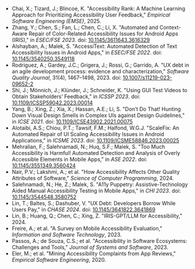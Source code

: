 * Chai, X.; Tizard, J.; Blincoe, K. "Accessibility Rank: A Machine Learning Approach for Prioritizing Accessibility User Feedback," *Empirical Software Engineering (EMSE)*, 2025.
* Zhang, Y.; Chen, S.; Fan, L.; Chen, C.; Li, X. "Automated and Context-Aware Repair of Color-Related Accessibility Issues for Android Apps (IRIS)," in *ESEC/FSE 2023*. doi: [10.1145/3611643.3616329](https://doi.org/10.1145/3611643.3616329)
* Alshayban, A.; Malek, S. "AccessiText: Automated Detection of Text Accessibility Issues in Android Apps," in *ESEC/FSE 2022*. doi: [10.1145/3540250.3549118](https://doi.org/10.1145/3540250.3549118)
* Rodriguez, A.; Gardey, J.C.; Grigera, J.; Rossi, G.; Garrido, A. "UX debt in an agile development process: evidence and characterization," *Software Quality Journal*, 31(4), 1467–1498, 2023. doi: [10.1007/s11219-023-09652-2](https://doi.org/10.1007/s11219-023-09652-2)
* Shi, J.; Mönnich, J.; Klünder, J.; Schneider, K. "Using GUI Test Videos to Obtain Stakeholders’ Feedback," in *ICSSP 2023*. doi: [10.1109/ICSSP59042.2023.00014](https://doi.org/10.1109/ICSSP59042.2023.00014)
* Yang, B.; Xing, Z.; Xia, X.; Hassan, A.E.; Li, S. "Don’t Do That! Hunting Down Visual Design Smells in Complex UIs against Design Guidelines," in *ICSE 2021*. doi: [10.1109/ICSE43902.2021.00075](https://doi.org/10.1109/ICSE43902.2021.00075)
* Alotaibi, A.S.; Chiou, P.T.; Tawsif, F.M.; Halfond, W.G.J. "ScaleFix: An Automated Repair of UI Scaling Accessibility Issues in Android Applications," in *ICSME 2023*. doi: [10.1109/ICSME58846.2023.00025](https://doi.org/10.1109/ICSME58846.2023.00025)
* Mehralian, F.; Salehnamadi, N.; Huq, S.F.; Malek, S. "Too Much Accessibility is Harmful! Automated Detection and Analysis of Overly Accessible Elements in Mobile Apps," in *ASE 2022*. doi: [10.1145/3551349.3560424](https://doi.org/10.1145/3551349.3560424)
* Nair, P.V.; Lakshmi, A.; et al. "How Accessibility Affects Other Quality Attributes of Software," *Science of Computer Programming*, 2024.
* Salehnamadi, N.; He, Z.; Malek, S. "A11y Puppetry: Assistive-Technology Aided Manual Accessibility Testing in Mobile Apps," in *CHI 2023*. doi: [10.1145/3544548.3580752](https://doi.org/10.1145/3544548.3580752)
* Lin, T.; Baltes, S.; Dashuber, V. "UX Debt: Developers Borrow While Users Pay," in *CHASE 2024*. doi: [10.1145/3641822.3641869](https://doi.org/10.1145/3641822.3641869)
* Lin, B.; Huang, Q.; Chen, C.; Xing, Z. "IRIS-GPT/LLM for Accessibility," 2024.
* Freire, A.; et al. "A Survey on Mobile Accessibility Evaluation," *Information and Software Technology*, 2023.
* Passos, A.; de Souza, C.S.; et al. "Accessibility in Software Ecosystems: Challenges and Tools," *Journal of Systems and Software*, 2023.
* Eler, M.; et al. "Mining Accessibility Complaints from App Reviews," *Empirical Software Engineering*, 2020.